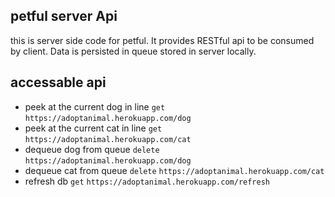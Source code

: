 ## petful server Api
this is server side code for petful. It provides RESTful api to be consumed by client. 
Data is persisted in queue stored in server locally.

## accessable api
   * peek at the current dog in line  `get` `https://adoptanimal.herokuapp.com/dog` 
   * peek at the current cat in line  `get` `https://adoptanimal.herokuapp.com/cat` 
   * dequeue dog from queue `delete` `https://adoptanimal.herokuapp.com/dog`
   * dequeue cat from queue `delete` `https://adoptanimal.herokuapp.com/cat`
   * refresh db `get` `https://adoptanimal.herokuapp.com/refresh`
   
